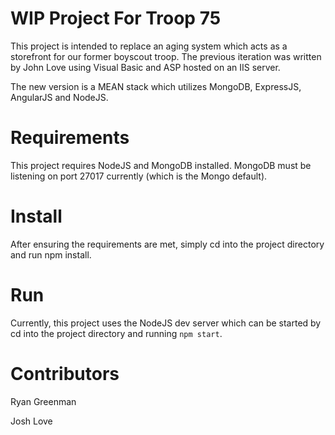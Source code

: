 # WIP Project For Troop 75

This project is intended to replace an aging system which acts as a storefront for our former boyscout troop. The previous iteration was written by John Love using Visual Basic and ASP hosted on an IIS server. 

The new version is a MEAN stack which utilizes MongoDB, ExpressJS, AngularJS and NodeJS. 

# Requirements

This project requires NodeJS and MongoDB installed. MongoDB must be listening on port 27017 currently (which is the Mongo default).

# Install

After ensuring the requirements are met, simply cd into the project directory and run npm install.

# Run
Currently, this project uses the NodeJS dev server which can be started by cd into the project directory and running ```npm start```.

# Contributors
Ryan Greenman

Josh Love
